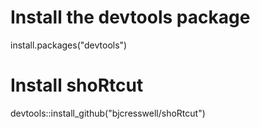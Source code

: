 # Install the devtools package

install.packages("devtools")

# Install shoRtcut
devtools::install_github("bjcresswell/shoRtcut")
